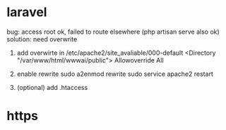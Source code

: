 # laravel
bug: access root ok, failed to route elsewhere (php artisan serve also ok)
solution: need overwrite
1. add overwirte in /etc/apache2/site_avaliable/000-default
        <Directory "/var/www/html/wwwai/public">
                Allowoverride All
        </Directory>

2. enable rewrite
sudo a2enmod rewrite
sudo service apache2 restart

3. (optional) add .htaccess

# https


